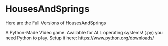 # HousesAndSprings
Here are the Full Versions of HousesAndSprings

A Python-Made Video game. Available for ALL operating systems! (.py)
you need Python to play. Setup it here:
https://www.python.org/downloads/
